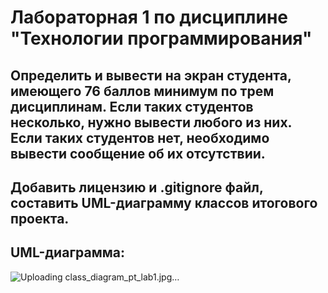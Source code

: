 # Лабораторная 1 по дисциплине "Технологии программирования"
## Определить и вывести на экран студента, имеющего 76 баллов минимум по трем дисциплинам. Если таких студентов несколько, нужно вывести любого из них. Если таких студентов нет, необходимо вывести сообщение об их отсутствии.
## Добавить лицензию и .gitignore файл, составить UML-диаграмму классов итогового проекта. 
## UML-диаграмма:
![Uploading class_diagram_pt_lab1.jpg…]()


